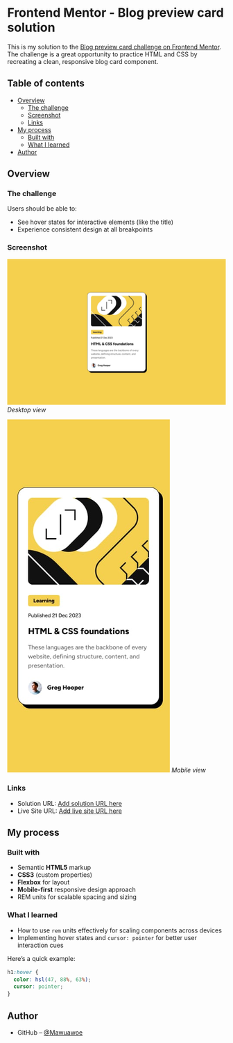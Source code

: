 # Frontend Mentor - Blog preview card solution

This is my solution to the [Blog preview card challenge on Frontend Mentor](https://www.frontendmentor.io/challenges/blog-preview-card-ckPaj01IcS). The challenge is a great opportunity to practice HTML and CSS by recreating a clean, responsive blog card component.

## Table of contents

- [Overview](#overview)
  - [The challenge](#the-challenge)
  - [Screenshot](#screenshot)
  - [Links](#links)
- [My process](#my-process)
  - [Built with](#built-with)
  - [What I learned](#what-i-learned)
- [Author](#author)


## Overview

### The challenge

Users should be able to:

- See hover states for interactive elements (like the title)
- Experience consistent design at all breakpoints


### Screenshot

![Screenshot of Blog Preview Card](./design/desktop-design.jpg)
*Desktop view*

![Screenshot of Blog Preview Card](./design/mobile-design.jpg)
*Mobile view*

### Links

- Solution URL: [Add solution URL here](https://your-solution-url.com)
- Live Site URL: [Add live site URL here](https://your-live-site-url.com)

## My process

### Built with

- Semantic **HTML5** markup
- **CSS3** (custom properties)
- **Flexbox** for layout
- **Mobile-first** responsive design approach
- REM units for scalable spacing and sizing

### What I learned

- How to use `rem` units effectively for scaling components across devices
- Implementing hover states and `cursor: pointer` for better user interaction cues

Here’s a quick example:

```css
h1:hover {
  color: hsl(47, 88%, 63%);
  cursor: pointer;
}
```

## Author

- GitHub – [@Mawuawoe](https://github.com/Mawuawoe)
